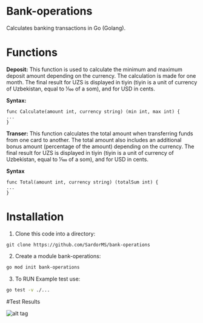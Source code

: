 # Bank-operations
Сalculates banking transactions in Go (Golang).

# Functions

**Deposit:**
This function is used to calculate the minimum and maximum deposit amount depending on the currency. The calculation is made for one month. The final result for UZS is displayed in tiyin (tiyin is a unit of currency of Uzbekistan, equal to 1⁄100 of a som), and for USD in cents.

**Syntax:**
```
func Calculate(amount int, currency string) (min int, max int) {
...
}
```


**Transer:**
This function calculates the total amount when transferring funds from one card to another. The total amount also includes an additional bonus amount (percentage of the amount) depending on the currency. The final result for UZS is displayed in tiyin (tiyin is a unit of currency of Uzbekistan, equal to 1⁄100 of a som), and for USD in cents.

**Syntax**
```
func Total(amount int, currency string) (totalSum int) {
...
}
```



# Installation

1. Clone this code into a directory:
 ```
 git clone https://github.com/SardorMS/bank-operations
 ```

2. Create a module bank-operations:
 
 ```sh
 go mod init bank-operations
 ``` 
 
3. To RUN Example test use:
```sh
go test -v ./...
```

#Test Results

![alt tag]()
